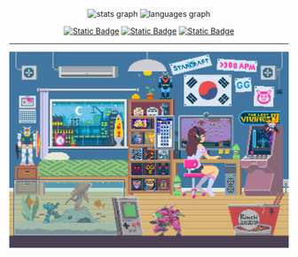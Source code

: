 <!--
**yasmin-muniz/yasmin-muniz** is a ✨ _special_ ✨ repository because its `README.md` (this file) appears on your GitHub profile.

Here are some ideas to get you started:

- 🔭 I’m currently working on ...
- 🌱 I’m currently learning ...
- 👯 I’m looking to collaborate on ...
- 🤔 I’m looking for help with ...
- 💬 Ask me about ...
- 📫 How to reach me: ...
- 😄 Pronouns: ...
- ⚡ Fun fact: ...


<div style="display: inline_block"><br>
  <img align="center" alt="Rafa-Js" height="30" width="40" src="https://raw.githubusercontent.com/devicons/devicon/master/icons/javascript/javascript-plain.svg">
  <img align="center" alt="Rafa-Ts" height="30" width="40" src="https://raw.githubusercontent.com/devicons/devicon/master/icons/typescript/typescript-plain.svg">
  <img align="center" alt="Rafa-React" height="30" width="40" src="https://raw.githubusercontent.com/devicons/devicon/master/icons/react/react-original.svg">
  <img align="center" alt="Rafa-HTML" height="30" width="40" src="https://raw.githubusercontent.com/devicons/devicon/master/icons/html5/html5-original.svg">
  <img align="center" alt="Rafa-CSS" height="30" width="40" src="https://raw.githubusercontent.com/devicons/devicon/master/icons/css3/css3-original.svg">
  <img align="center" alt="Rafa-Python" height="30" width="40" src="https://raw.githubusercontent.com/devicons/devicon/master/icons/python/python-original.svg"> 
</div>

  <a href = "mailto:yasminmunizmoraes@hotmail.com"><img src="https://img.shields.io/badge/-Gmail-%23000000?style=for-the-badge&logo=gmail&logoColor=white" target="_blank"></a>
  <a href="https://www.linkedin.com/in/yasminmmoraes" target="_blank"><img src="https://img.shields.io/badge/-LinkedIn-%23000000?style=for-the-badge&logo=linkedin&logoColor=white" target="_blank"></a> 
-->

   

<div align="center">

<!-- ![Anurag's github stats](https://github-readme-stats.vercel.app/api?username=yasmin-muniz&PAT_1=show_icons=true&bg_color=000000&text_color=FFF&title_color=FFFF&icon_color=FFF&PAT_1)
-->
<img src="https://github-readme-stats.vercel.app/api?hide_title=false&hide_rank=false&show_icons=true&include_all_commits=true&count_private=true&disable_animations=false&theme=dracula&locale=en&hide_border=false&username=yasmin-muniz" height="150" alt="stats graph"  />
  
<img src="https://github-readme-stats.vercel.app/api/top-langs?locale=en&hide_title=false&layout=compact&card_width=320&langs_count=5&theme=dracula&hide_border=false&username=yasmin-muniz" height="150" alt="languages graph"  />
 


  [![Static Badge](https://img.shields.io/badge/yasmin--muniz.github.io-%23000000)](https://yasmin-muniz.github.io/)
  [![Static Badge](https://img.shields.io/badge/Linkedin-%23000000?logo=linkedin)](https://www.linkedin.com/in/yasminmmoraes)
  [![Static Badge](https://img.shields.io/badge/GMAIL-%23000000?logo=gmail)](mailto:yasminmunizmoraes@hotmail.com)


  
</div>

<div>  

</div>

<hr>

![gif](https://github.com/yasmin-muniz/yasmin-muniz/blob/main/GIF_GITHUB.gif)
